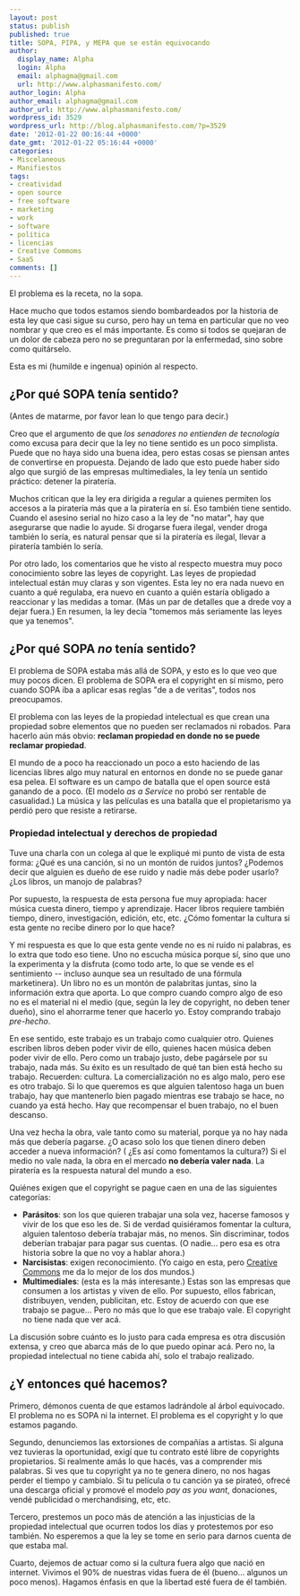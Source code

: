 ```yaml
---
layout: post
status: publish
published: true
title: SOPA, PIPA, y MEPA que se están equivocando
author:
  display_name: Alpha
  login: Alpha
  email: alphagma@gmail.com
  url: http://www.alphasmanifesto.com/
author_login: Alpha
author_email: alphagma@gmail.com
author_url: http://www.alphasmanifesto.com/
wordpress_id: 3529
wordpress_url: http://blog.alphasmanifesto.com/?p=3529
date: '2012-01-22 00:16:44 +0000'
date_gmt: '2012-01-22 05:16:44 +0000'
categories:
- Miscelaneous
- Manifiestos
tags:
- creatividad
- open source
- free software
- marketing
- work
- software
- política
- licencias
- Creative Commoms
- SaaS
comments: []
---
```


El problema es la receta, no la sopa.


Hace mucho que todos estamos siendo bombardeados por la historia de esta ley que casi sigue su curso, pero hay un tema en particular que no veo nombrar y que creo es el más importante. Es como si todos se quejaran de un dolor de cabeza pero no se preguntaran por la enfermedad, sino sobre como quitárselo.

Esta es mi (humilde e ingenua) opinión al respecto.

## ¿Por qué SOPA tenía sentido?

(Antes de matarme, por favor lean lo que tengo para decir.)

Creo que el argumento de que _los senadores no entienden de tecnología_ como excusa para decir que la ley no tiene sentido es un poco simplista. Puede que no haya sido una buena idea, pero estas cosas se piensan antes de convertirse en propuesta. Dejando de lado que esto puede haber sido algo que surgió de las empresas multimediales, la ley tenía un sentido práctico: detener la piratería.

Muchos critican que la ley era dirigida a regular a quienes permiten los accesos a la piratería más que a la piratería en sí. Eso también tiene sentido. Cuando el asesino serial no hizo caso a la ley de "no matar", hay que asegurarse que nadie lo ayude. Si drogarse fuera ilegal, vender droga también lo sería, es natural pensar que si la piratería es ilegal, llevar a piratería también lo sería.

Por otro lado, los comentarios que he visto al respecto muestra muy poco conocimiento sobre las leyes de copyright. Las leyes de propiedad intelectual están muy claras y son vigentes. Esta ley no era nada nuevo en cuanto a qué regulaba, era nuevo en cuanto a quién estaría obligado a reaccionar y las medidas a tomar. (Más un par de detalles que a drede voy a dejar fuera.) En resumen, la ley decía "tomemos más seriamente las leyes que ya tenemos".

## ¿Por qué SOPA _no_ tenía sentido?

El problema de SOPA estaba más allá de SOPA, y esto es lo que veo que muy pocos dicen. El problema de SOPA era el copyright en sí mismo, pero cuando SOPA iba a aplicar esas reglas "de a de veritas", todos nos preocupamos.

El problema con las leyes de la propiedad intelectual es que crean una propiedad sobre elementos que no pueden ser reclamados ni robados. Para hacerlo aún más obvio: **reclaman propiedad en donde no se puede reclamar propiedad**.

El mundo de a poco ha reaccionado un poco a esto haciendo de las licencias libres algo muy natural en entornos en donde no se puede ganar esa pelea. El software es un campo de batalla que el open source está ganando de a poco. (El modelo _as a Service_ no probó ser rentable de casualidad.) La música y las películas es una batalla que el propietarismo ya perdió pero que resiste a retirarse.

### Propiedad intelectual y derechos de propiedad

Tuve una charla con un colega al que le expliqué mi punto de vista de esta forma:  ¿Qué es una canción, si no un montón de ruidos juntos?  ¿Podemos decir que alguien es dueño de ese ruido y nadie más debe poder usarlo?  ¿Los libros, un manojo de palabras?

Por supuesto, la respuesta de esta persona fue muy apropiada: hacer música cuesta dinero, tiempo y aprendizaje. Hacer libros requiere también tiempo, dinero, investigación, edición, etc, etc.  ¿Cómo fomentar la cultura si esta gente no recibe dinero por lo que hace?

Y mi respuesta es que lo que esta gente vende no es ni ruido ni palabras, es lo extra que todo eso tiene. Uno no escucha música porque sí, sino que uno la experimenta y la disfruta (como todo arte, lo que se vende es el sentimiento -- incluso aunque sea un resultado de una fórmula marketinera). Un libro no es un montón de palabritas juntas, sino la información extra que aporta. Lo que compro cuando compro algo de eso no es el material ni el medio (que, según la ley de copyright, no deben tener dueño), sino el ahorrarme tener que hacerlo yo. Estoy comprando trabajo _pre-hecho_.

En ese sentido, este trabajo es un trabajo como cualquier otro. Quienes escriben libros deben poder vivir de ello, quienes hacen música deben poder vivir de ello. Pero como un trabajo justo, debe pagársele por su trabajo, nada más. Su éxito es un resultado de qué tan bien está hecho su trabajo. Recuerden: cultura. La comercialización no es algo malo, pero ese es otro trabajo. Si lo que queremos es que alguien talentoso haga un buen trabajo, hay que mantenerlo bien pagado mientras ese trabajo se hace, no cuando ya está hecho. Hay que recompensar el buen trabajo, no el buen descanso.

Una vez hecha la obra, vale tanto como su material, porque ya no hay nada más que debería pagarse.  ¿O acaso solo los que tienen dinero deben acceder a nueva información? ( ¿Es así como fomentamos la cultura?) Si el medio no vale nada, la obra en el mercado **no debería valer nada**. La piratería es la respuesta natural del mundo a eso.

Quiénes exigen que el copyright se pague caen en una de las siguientes categorías:

- **Parásitos**: son los que quieren trabajar una sola vez, hacerse famosos y vivir de los que eso les de. Si de verdad quisiéramos fomentar la cultura, alguien talentoso debería trabajar más, no menos. Sin discriminar, todos deberían trabajar para pagar sus cuentas. (O nadie... pero esa es otra historia sobre la que no voy a hablar ahora.)
- **Narcisistas**: exigen reconocimiento. (Yo caigo en esta, pero <a href="http://creativecommons.org/">Creative Commons</a> me da lo mejor de los dos mundos.)
- **Multimediales**: (esta es la más interesante.) Estas son las empresas que consumen a los artistas y viven de ello. Por supuesto, ellos fabrican, distribuyen, venden, publicitan, etc. Estoy de acuerdo con que ese trabajo se pague... Pero no más que lo que ese trabajo vale. El copyright no tiene nada que ver acá.

La discusión sobre cuánto es lo justo para cada empresa es otra discusión extensa, y creo que abarca más de lo que puedo opinar acá. Pero no, la propiedad intelectual no tiene cabida ahí, solo el trabajo realizado.

## ¿Y entonces qué hacemos?

Primero, démonos cuenta de que estamos ladrándole al árbol equivocado. El problema no es SOPA ni la internet. El problema es el copyright y lo que estamos pagando.

Segundo, denunciemos las extorsiones de compañías a artistas. Si alguna vez tuvieras la oportunidad, exigí que tu contrato esté libre de copyrights propietarios. Si realmente amás lo que hacés, vas a comprender mis palabras. Si ves que tu copyright ya no te genera dinero, no nos hagas perder el tiempo y cambialo. Si tu película o tu canción ya se pirateó, ofrecé una descarga oficial y promové el modelo _pay as you want_, donaciones, vendé publicidad o merchandising, etc, etc.

Tercero, prestemos un poco más de atención a las injusticias de la propiedad intelectual que ocurren todos los días y protestemos por eso también. No esperemos a que la ley se tome en serio para darnos cuenta de que estaba mal.

Cuarto, dejemos de actuar como si la cultura fuera algo que nació en internet. Vivimos el 90% de nuestras vidas fuera de él (bueno... algunos un poco menos). Hagamos énfasis en que la libertad esté fuera de él también.
